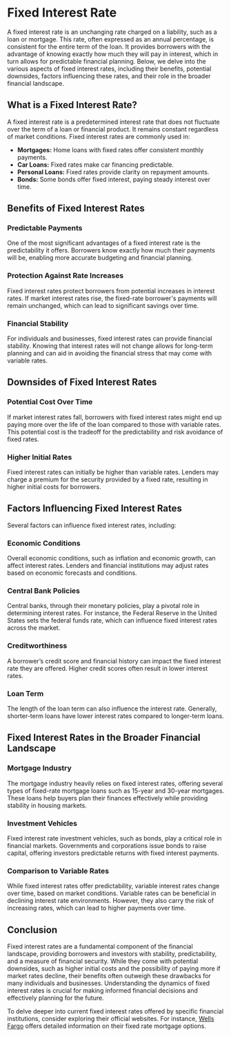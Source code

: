 # Fixed Interest Rate

A fixed interest rate is an unchanging rate charged on a liability, such as a loan or mortgage. This rate, often expressed as an annual percentage, is consistent for the entire term of the loan. It provides borrowers with the advantage of knowing exactly how much they will pay in interest, which in turn allows for predictable financial planning. Below, we delve into the various aspects of fixed interest rates, including their benefits, potential downsides, factors influencing these rates, and their role in the broader financial landscape.

## What is a Fixed Interest Rate?

A fixed interest rate is a predetermined interest rate that does not fluctuate over the term of a loan or financial product. It remains constant regardless of market conditions. Fixed interest rates are commonly used in:

- **Mortgages:** Home loans with fixed rates offer consistent monthly payments.
- **Car Loans:** Fixed rates make car financing predictable.
- **Personal Loans:** Fixed rates provide clarity on repayment amounts.
- **Bonds:** Some bonds offer fixed interest, paying steady interest over time.

## Benefits of Fixed Interest Rates

### Predictable Payments
One of the most significant advantages of a fixed interest rate is the predictability it offers. Borrowers know exactly how much their payments will be, enabling more accurate budgeting and financial planning.

### Protection Against Rate Increases
Fixed interest rates protect borrowers from potential increases in interest rates. If market interest rates rise, the fixed-rate borrower's payments will remain unchanged, which can lead to significant savings over time.

### Financial Stability
For individuals and businesses, fixed interest rates can provide financial stability. Knowing that interest rates will not change allows for long-term planning and can aid in avoiding the financial stress that may come with variable rates.

## Downsides of Fixed Interest Rates

### Potential Cost Over Time
If market interest rates fall, borrowers with fixed interest rates might end up paying more over the life of the loan compared to those with variable rates. This potential cost is the tradeoff for the predictability and risk avoidance of fixed rates.

### Higher Initial Rates
Fixed interest rates can initially be higher than variable rates. Lenders may charge a premium for the security provided by a fixed rate, resulting in higher initial costs for borrowers.

## Factors Influencing Fixed Interest Rates

Several factors can influence fixed interest rates, including:

### Economic Conditions
Overall economic conditions, such as inflation and economic growth, can affect interest rates. Lenders and financial institutions may adjust rates based on economic forecasts and conditions.

### Central Bank Policies
Central banks, through their monetary policies, play a pivotal role in determining interest rates. For instance, the Federal Reserve in the United States sets the federal funds rate, which can influence fixed interest rates across the market.

### Creditworthiness
A borrower’s credit score and financial history can impact the fixed interest rate they are offered. Higher credit scores often result in lower interest rates.

### Loan Term
The length of the loan term can also influence the interest rate. Generally, shorter-term loans have lower interest rates compared to longer-term loans.

## Fixed Interest Rates in the Broader Financial Landscape

### Mortgage Industry
The mortgage industry heavily relies on fixed interest rates, offering several types of fixed-rate mortgage loans such as 15-year and 30-year mortgages. These loans help buyers plan their finances effectively while providing stability in housing markets.

### Investment Vehicles
Fixed interest rate investment vehicles, such as bonds, play a critical role in financial markets. Governments and corporations issue bonds to raise capital, offering investors predictable returns with fixed interest payments.

### Comparison to Variable Rates
While fixed interest rates offer predictability, variable interest rates change over time, based on market conditions. Variable rates can be beneficial in declining interest rate environments. However, they also carry the risk of increasing rates, which can lead to higher payments over time.

## Conclusion

Fixed interest rates are a fundamental component of the financial landscape, providing borrowers and investors with stability, predictability, and a measure of financial security. While they come with potential downsides, such as higher initial costs and the possibility of paying more if market rates decline, their benefits often outweigh these drawbacks for many individuals and businesses. Understanding the dynamics of fixed interest rates is crucial for making informed financial decisions and effectively planning for the future.

To delve deeper into current fixed interest rates offered by specific financial institutions, consider exploring their official websites. For instance, [Wells Fargo](https://www.wellsfargo.com/mortgage/rate-options/fixed-rate/) offers detailed information on their fixed rate mortgage options.